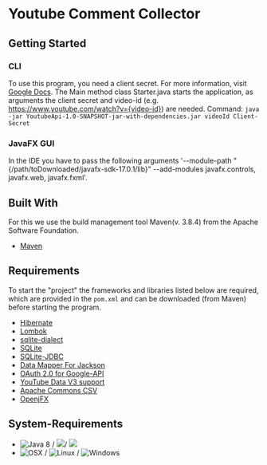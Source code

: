 # Youtube Comment Collector

## Getting Started
### CLI
To use this program, you need a client secret. For more information, visit [Google Docs](https://developers.google.com/adwords/api/docs/guides/authentication).
The Main method class Starter.java starts the application, as arguments the client secret and video-id (e.g. https://www.youtube.com/watch?v={video-id}) are needed.
Command: `java -jar YoutubeApi-1.0-SNAPSHOT-jar-with-dependencies.jar videoId Client-Secret`

### JavaFX GUI
In the IDE you have to pass the following arguments '--module-path "{/path/toDownloaded/javafx-sdk-17.0.1/lib}" --add-modules javafx.controls, javafx.web, javafx.fxml'.

## Built With
For this we use the build management tool Maven(v. 3.8.4) from the Apache Software Foundation.
* [Maven](https://maven.apache.org/)

## Requirements
To start the "project" the frameworks and libraries listed below are required, which are provided in the `pom.xml` and
can be downloaded (from Maven) before starting the program. 
* [Hibernate](https://hibernate.org/)
* [Lombok](https://projectlombok.org/)
* [sqlite-dialect](https://github.com/gwenn/sqlite-dialect)
* [SQLite](https://www.sqlite.org/)
* [SQLite-JDBC](https://github.com/xerial/sqlite-jdbc)
* [Data Mapper For Jackson](https://mvnrepository.com/artifact/org.codehaus.jackson/jackson-mapper-asl)
* [OAuth 2.0 for Google-API](https://developers.google.com/identity/protocols/oauth2)
* [YouTube Data V3 support](https://developers.google.com/resources/api-libraries/documentation/youtube/v3/java/latest/com/google/api/services/youtube/YouTube.html)
* [Apache Commons CSV](https://commons.apache.org/proper/commons-csv/)
* [OpenjFX](https://openjfx.io/)

## System-Requirements
* ![Java 8](https://img.shields.io/badge/Java-8-green.svg) / ![](https://img.shields.io/badge/Java%20JDK-1.8-green)/ ![](https://img.shields.io/badge/Maven-3.8.4-green.svg)
* ![OSX](https://img.shields.io/badge/OS-OSX-green.svg) / ![Linux](https://img.shields.io/badge/OS-Linux-green.svg) /
  ![Windows](https://img.shields.io/badge/OS-Windows-green.svg)
